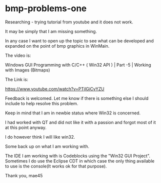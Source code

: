 # bmp-problems-one

Researching - trying tutorial from youtube and it does not work.

It may be simply that I am missing something. 

In any case I want to open up the topic to see what can be developed and 
expanded on the point of bmp graphics in WinMain. 

The video is: 

Windows GUI Programming with C/C++ ( Win32 API ) | Part -5 | Working with Images (Bitmaps)

The  Link is: 

https://www.youtube.com/watch?v=PTjlGiCvYZU

Feedback is welcomed. Let me know if there is something else I should include to 
help resolve this problem.

Keep in mind that I am in newbie status where Win32 is concerned. 

I had worked with QT and did not like it with a passion and forgot most of it at 
this point anyway. 

I do however think I will like win32. 

Some back up on what I am working with. 

The IDE I am working with is Codeblocks using the "Win32 GUI Project". Sometimes I do use the
Eclipse CDT in which case the only thing available to use is the console(It works ok 
for that purpose). 

Thank you, 
mae45



